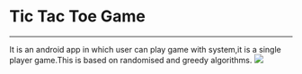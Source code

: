 # Tic Tac Toe Game
---
It is an android app in which user can play game with system,it is a single player game.This is based on randomised and greedy algorithms. 
![](/images/https://gyazo.com/eb5c5741b6a9a16c692170a41a49c858.png)
